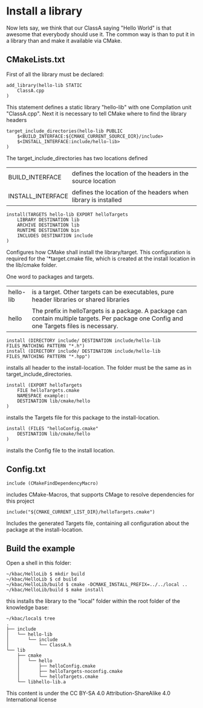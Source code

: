 # Install a library

Now lets say, we think that our ClassA saying "Hello World" is that awesome that everybody 
should use it. The common way is than to put it in a library than and make it available 
via CMake. 

## CMakeLists.txt

First of all the library must be declared:

    add_library(hello-lib STATIC 
        ClassA.cpp
    )

This statement defines a static library "hello-lib" with one Compilation unit "ClassA.cpp". 
Next it is necessary to tell CMake where to find the library headers

    target_include_directories(hello-lib PUBLIC 
        $<BUILD_INTERFACE:${CMAKE_CURRENT_SOURCE_DIR}/include>
        $<INSTALL_INTERFACE:include/hello-lib>
    )

The target_include_directories has two locations defined
<style>
th, td {
padding: 5px
}
</style>
<table>
<tr><td>BUILD_INTERFACE</td><td>defines the location of the headers in the source location</td></tr>
<tr><td>INSTALL_INTERFACE</td><td>defines the location of the headers when library is installed</td></tr>
</table>

    install(TARGETS hello-lib EXPORT helloTargets 
        LIBRARY DESTINATION lib
        ARCHIVE DESTINATION lib
        RUNTIME DESTINATION bin
        INCLUDES DESTINATION include
    )

Configures how CMake shall install the library/target. This configuration is required 
for the \'*target.cmake file, which is created at the install location in the lib/cmake 
folder.

One word to packages and targets.

<table>
<tr><td>hello-lib</td><td>is a target. Other targets can be executables, pure header libraries or shared libraries</td></tr>
<tr><td>hello</td><td>The prefix in helloTargets is a package. A package can contain multiple targets. Per package one Config and one Targets files is necessary.</td></tr>
</table>
 

    install (DIRECTORY include/ DESTINATION include/hello-lib FILES_MATCHING PATTERN "*.h")
    install (DIRECTORY include/ DESTINATION include/hello-lib FILES_MATCHING PATTERN "*.hpp")

installs all header to the install-location. The folder must be the same as in target_include_directories.

    install (EXPORT helloTargets 
        FILE helloTargets.cmake
        NAMESPACE example::
        DESTINATION lib/cmake/hello
    )

installs the Targets file for this package to the install-location.

    install (FILES "helloConfig.cmake"
        DESTINATION lib/cmake/hello
    )

installs the Config file to the install location.

## Config.txt

    include (CMakeFindDependencyMacro)

includes CMake-Macros, that supports CMage to resolve dependencies for this project

    include("${CMAKE_CURRENT_LIST_DIR}/helloTargets.cmake")

Includes the generated Targets file, containing all configuration about the package 
at the install-location.

## Build the example

Open a shell in this folder:

    ~/kbac/HelloLib $ mkdir build
    ~/kbac/HelloLib $ cd build
    ~/kbac/HelloLib/build $ cmake -DCMAKE_INSTALL_PREFIX=../../local ..
    ~/kbac/HelloLib/build $ make install

this installs the library to the "local" folder within the root folder of the knowledge 
base:

    ~/kbac/local$ tree
    .
    ├── include
    │   └── hello-lib
    │       └── include
    │           └── ClassA.h
    └── lib
        ├── cmake
        │   └── hello
        │       ├── helloConfig.cmake
        │       ├── helloTargets-noconfig.cmake
        │       └── helloTargets.cmake
        └── libhello-lib.a


This content is under the  CC BY-SA 4.0 Attribution-ShareAlike 4.0 International license 